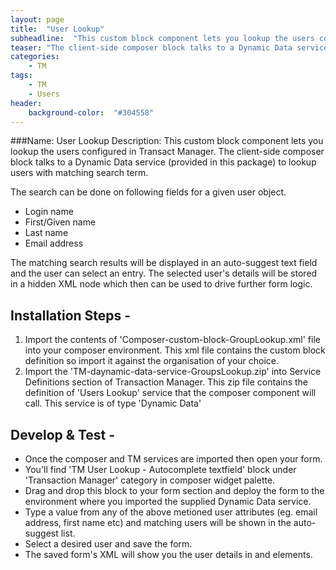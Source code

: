 ```yaml
---
layout: page
title:  "User Lookup"
subheadline:  "This custom block component lets you lookup the users configured in Transact Manager"
teaser: "The client-side composer block talks to a Dynamic Data service (provided in this package) to lookup users with matching search term."
categories:
    - TM
tags:
    - TM
	- Users
header:
    background-color:  "#304558"
---
```

###Name: User Lookup 
Description: This custom block component lets you lookup the users configured in Transact Manager. The client-side composer block talks to a Dynamic Data service (provided in this package) to lookup users with matching search term.

The search can be done on following fields for a given user object.

- Login name
- First/Given name
- Last name
- Email address


The matching search results will be displayed in an auto-suggest text field and the user can select an entry. The selected user's details will be stored in a hidden XML node which then can be used to drive further form logic.


## Installation Steps - ##
1. Import the contents of 'Composer-custom-block-GroupLookup.xml' file into your composer environment. This xml file contains the custom block definition so import it against the organisation of your choice.
2. Import the 'TM-daynamic-data-service-GroupsLookup.zip' into Service Definitions section of Transaction Manager. This zip file contains the definition of 'Users Lookup' service that the composer component will call. This service is of type 'Dynamic Data'

## Develop & Test - ##
* Once the composer and TM services are imported then open your form.
* You'll find 'TM User Lookup - Autocomplete textfield' block under 'Transaction Manager' category in composer widget palette.
* Drag and drop this block to your form section and deploy the form to the environment where you imported the supplied Dynamic Data service.
* Type a value from any of the above metioned user attributes (eg. email address, first name etc)  and matching users will be shown in the auto-suggest list.
* Select a desired user and save the form.
* The saved form's XML will show you the user details in <SelectedUser> and <SelectedUserDetails> elements.